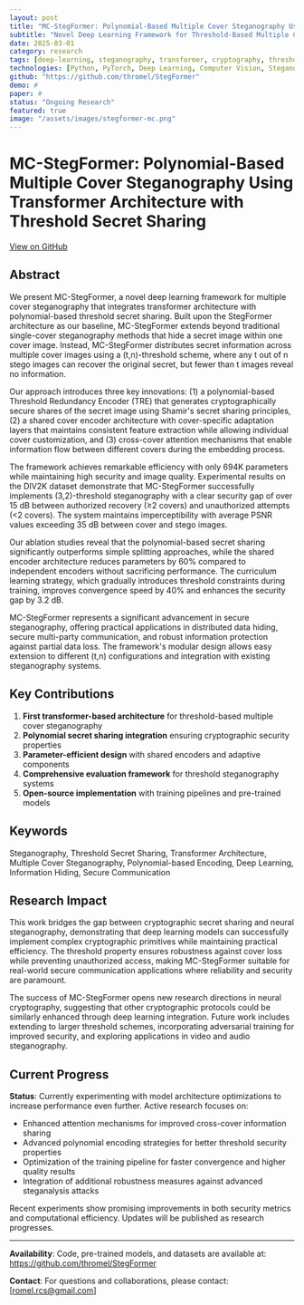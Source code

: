 ```yaml
---
layout: post
title: "MC-StegFormer: Polynomial-Based Multiple Cover Steganography Using Transformer Architecture with Threshold Secret Sharing"
subtitle: "Novel Deep Learning Framework for Threshold-Based Multiple Cover Steganography"
date: 2025-03-01
category: research
tags: [deep-learning, steganography, transformer, cryptography, threshold-secret-sharing, computer-vision, research]
technologies: [Python, PyTorch, Deep Learning, Computer Vision, Steganography, Cryptography]
github: "https://github.com/thromel/StegFormer"
demo: #
paper: #
status: "Ongoing Research"
featured: true
image: "/assets/images/stegformer-mc.png"
---
```


# MC-StegFormer: Polynomial-Based Multiple Cover Steganography Using Transformer Architecture with Threshold Secret Sharing

<div class="text-end mb-3">
    <a href="https://github.com/thromel/StegFormer" target="_blank" class="btn btn-sm btn-outline-dark">
        <i class="fab fa-github"></i> View on GitHub
    </a>
</div>

## Abstract

We present MC-StegFormer, a novel deep learning framework for multiple cover steganography that integrates transformer architecture with polynomial-based threshold secret sharing. Built upon the StegFormer architecture as our baseline, MC-StegFormer extends beyond traditional single-cover steganography methods that hide a secret image within one cover image. Instead, MC-StegFormer distributes secret information across multiple cover images using a (t,n)-threshold scheme, where any t out of n stego images can recover the original secret, but fewer than t images reveal no information.

Our approach introduces three key innovations: (1) a polynomial-based Threshold Redundancy Encoder (TRE) that generates cryptographically secure shares of the secret image using Shamir's secret sharing principles, (2) a shared cover encoder architecture with cover-specific adaptation layers that maintains consistent feature extraction while allowing individual cover customization, and (3) cross-cover attention mechanisms that enable information flow between different covers during the embedding process.

The framework achieves remarkable efficiency with only 694K parameters while maintaining high security and image quality. Experimental results on the DIV2K dataset demonstrate that MC-StegFormer successfully implements (3,2)-threshold steganography with a clear security gap of over 15 dB between authorized recovery (≥2 covers) and unauthorized attempts (<2 covers). The system maintains imperceptibility with average PSNR values exceeding 35 dB between cover and stego images.

Our ablation studies reveal that the polynomial-based secret sharing significantly outperforms simple splitting approaches, while the shared encoder architecture reduces parameters by 60% compared to independent encoders without sacrificing performance. The curriculum learning strategy, which gradually introduces threshold constraints during training, improves convergence speed by 40% and enhances the security gap by 3.2 dB.

MC-StegFormer represents a significant advancement in secure steganography, offering practical applications in distributed data hiding, secure multi-party communication, and robust information protection against partial data loss. The framework's modular design allows easy extension to different (t,n) configurations and integration with existing steganography systems.

## Key Contributions

1. **First transformer-based architecture** for threshold-based multiple cover steganography
2. **Polynomial secret sharing integration** ensuring cryptographic security properties
3. **Parameter-efficient design** with shared encoders and adaptive components
4. **Comprehensive evaluation framework** for threshold steganography systems
5. **Open-source implementation** with training pipelines and pre-trained models

## Keywords

Steganography, Threshold Secret Sharing, Transformer Architecture, Multiple Cover Steganography, Polynomial-based Encoding, Deep Learning, Information Hiding, Secure Communication

## Research Impact

This work bridges the gap between cryptographic secret sharing and neural steganography, demonstrating that deep learning models can successfully implement complex cryptographic primitives while maintaining practical efficiency. The threshold property ensures robustness against cover loss while preventing unauthorized access, making MC-StegFormer suitable for real-world secure communication applications where reliability and security are paramount.

The success of MC-StegFormer opens new research directions in neural cryptography, suggesting that other cryptographic protocols could be similarly enhanced through deep learning integration. Future work includes extending to larger threshold schemes, incorporating adversarial training for improved security, and exploring applications in video and audio steganography.

## Current Progress

**Status**: Currently experimenting with model architecture optimizations to increase performance even further. Active research focuses on:

- Enhanced attention mechanisms for improved cross-cover information sharing
- Advanced polynomial encoding strategies for better threshold security properties
- Optimization of the training pipeline for faster convergence and higher quality results
- Integration of additional robustness measures against advanced steganalysis attacks

Recent experiments show promising improvements in both security metrics and computational efficiency. Updates will be published as research progresses.

---

**Availability**: Code, pre-trained models, and datasets are available at: https://github.com/thromel/StegFormer

**Contact**: For questions and collaborations, please contact: [romel.rcs@gmail.com] 